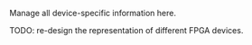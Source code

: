Manage all device-specific information here.

TODO: re-design the representation of different FPGA devices.